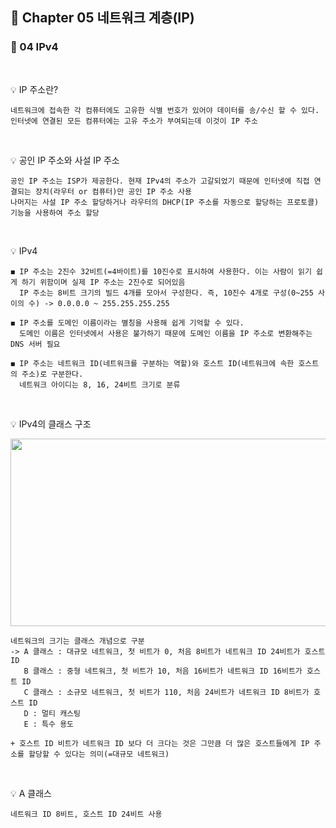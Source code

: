 ## 📕 Chapter 05 네트워크 계층(IP)
### 📙 04 IPv4
</br>

💡 IP 주소란?

    네트워크에 접속한 각 컴퓨터에도 고유한 식별 번호가 있어야 데이터를 송/수신 할 수 있다.
    인터넷에 연결된 모든 컴퓨터에는 고유 주소가 부여되는데 이것이 IP 주소
</br>

💡 공인 IP 주소와 사설 IP 주소

    공인 IP 주소는 ISP가 제공한다. 현재 IPv4의 주소가 고갈되었기 때문에 인터넷에 직접 연결되는 장치(라우터 or 컴퓨터)만 공인 IP 주소 사용 
    나머지는 사설 IP 주소 할당하거나 라우터의 DHCP(IP 주소를 자동으로 할당하는 프로토콜) 기능을 사용하여 주소 할당
</br>

💡 IPv4

    ◼️ IP 주소는 2진수 32비트(=4바이트)를 10진수로 표시하여 사용한다. 이는 사람이 읽기 쉽게 하기 위함이며 실제 IP 주소는 2진수로 되어있음
      IP 주소는 8비트 크기의 빌드 4개를 모아서 구성한다. 즉, 10진수 4개로 구성(0~255 사이의 수) -> 0.0.0.0 ~ 255.255.255.255
    
    ◼️ IP 주소를 도메인 이름이라는 별칭을 사용해 쉽게 기억할 수 있다.
      도메인 이름은 인터넷에서 사용은 불가하기 때문에 도메인 이름을 IP 주소로 변환해주는 DNS 서버 필요
    
    ◼️ IP 주소는 네트워크 ID(네트워크를 구분하는 역할)와 호스트 ID(네트워크에 속한 호스트의 주소)로 구분한다.
      네트워크 아이디는 8, 16, 24비트 크기로 분류
</br>

💡 IPv4의 클래스 구조
    <p align="center"><img src="https://user-images.githubusercontent.com/45066381/153826785-ae5ced8a-1033-4ecc-a22f-b692ab7c1669.png" width="600" height="300"/></p>
    
    네트워크의 크기는 클래스 개념으로 구분 
    -> A 클래스 : 대규모 네트워크, 첫 비트가 0, 처음 8비트가 네트워크 ID 24비트가 호스트 ID    
       B 클래스 : 중형 네트워크, 첫 비트가 10, 처음 16비트가 네트워크 ID 16비트가 호스트 ID
       C 클래스 : 소규모 네트워크, 첫 비트가 110, 처음 24비트가 네트워크 ID 8비트가 호스트 ID 
       D : 멀티 캐스팅
       E : 특수 용도
       
    + 호스트 ID 비트가 네트워크 ID 보다 더 크다는 것은 그만큼 더 많은 호스트들에게 IP 주소를 할당할 수 있다는 의미(=대규모 네트워크)
</br>

💡 A 클래스

    네트워크 ID 8비트, 호스트 ID 24비트 사용
